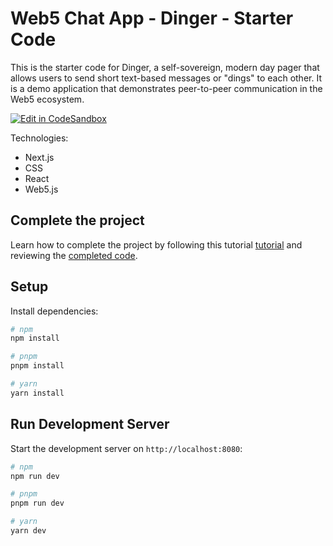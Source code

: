 # Web5 Chat App - Dinger - Starter Code

This is the starter code for Dinger, a self-sovereign, modern day pager that allows users to send short text-based messages or "dings" to each other. It is a demo application that demonstrates peer-to-peer communication in the Web5 ecosystem.

[![Edit in CodeSandbox](https://assets.codesandbox.io/github/button-edit-lime.svg)](https://codesandbox.io/p/sandbox/github/TBD54566975/developer.tbd.website/tree/main/examples/tutorials/dinger-starter)

Technologies:
- Next.js
- CSS
- React
- Web5.js
## Complete the project
Learn how to complete the project by following this tutorial [tutorial](https://developer.tbd.website/docs/web5/build/apps/dinger-tutorial) and reviewing the [completed code](https://codesandbox.io/p/sandbox/github/TBD54566975/developer.tbd.website/tree/main/examples/tutorials/dinger-completed).
## Setup

Install dependencies:

```bash
# npm
npm install

# pnpm
pnpm install

# yarn
yarn install
```

## Run Development Server

Start the development server on `http://localhost:8080`:

```bash
# npm
npm run dev

# pnpm
pnpm run dev

# yarn
yarn dev
```
